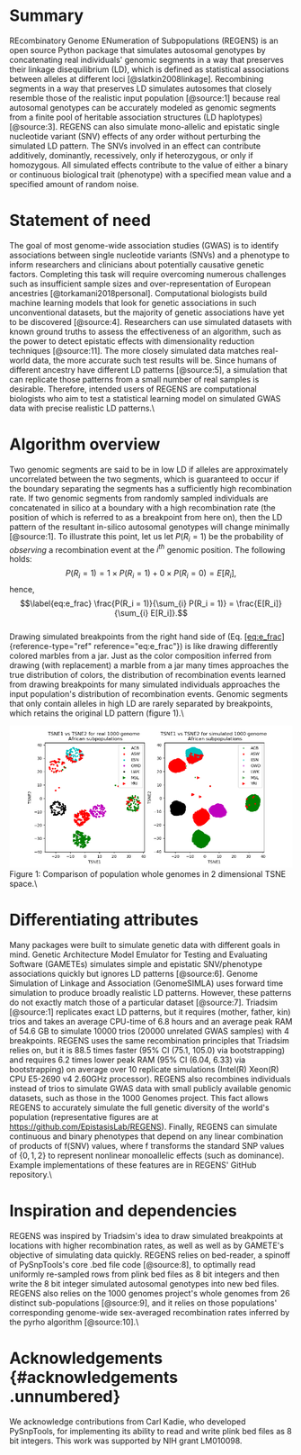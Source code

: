Summary
=======

REcombinatory Genome ENumeration of Subpopulations (REGENS) is an open
source Python package that simulates autosomal genotypes by
concatenating real individuals' genomic segments in a way that preserves
their linkage disequilibrium (LD), which is defined as statistical
associations between alleles at different loci [@slatkin2008linkage].
Recombining segments in a way that preserves LD simulates autosomes that
closely resemble those of the realistic input population [@source:1]
because real autosomal genotypes can be accurately modeled as genomic
segments from a finite pool of heritable association structures (LD
haplotypes) [@source:3]. REGENS can also simulate mono-allelic and
epistatic single nucleotide variant (SNV) effects of any order without
perturbing the simulated LD pattern. The SNVs involved in an effect can
contribute additively, dominantly, recessively, only if heterozygous, or
only if homozygous. All simulated effects contribute to the value of
either a binary or continuous biological trait (phenotype) with a
specified mean value and a specified amount of random noise.

Statement of need
=================

The goal of most genome-wide association studies (GWAS) is to identify
associations between single nucleotide variants (SNVs) and a phenotype
to inform researchers and clinicians about potentially causative genetic
factors. Completing this task will require overcoming numerous
challenges such as insufficient sample sizes and over-representation of
European ancestries [@torkamani2018personal]. Computational biologists
build machine learning models that look for genetic associations in such
unconventional datasets, but the majority of genetic associations have
yet to be discovered [@source:4]. Researchers can use simulated datasets
with known ground truths to assess the effectiveness of an algorithm,
such as the power to detect epistatic effects with dimensionality
reduction techniques [@source:11]. The more closely simulated data
matches real-world data, the more accurate such test results will be.
Since humans of different ancestry have different LD patterns
[@source:5], a simulation that can replicate those patterns from a small
number of real samples is desirable. Therefore, intended users of REGENS
are computational biologists who aim to test a statistical learning
model on simulated GWAS data with precise realistic LD patterns.\

Algorithm overview
==================

Two genomic segments are said to be in low LD if alleles are
approximately uncorrelated between the two segments, which is guaranteed
to occur if the boundary separating the segments has a sufficiently high
recombination rate. If two genomic segments from randomly sampled
individuals are concatenated in silico at a boundary with a high
recombination rate (the position of which is referred to as a breakpoint
from here on), then the LD pattern of the resultant in-silico autosomal
genotypes will change minimally [@source:1]. To illustrate this point,
let us let $P(R_i = 1)$ be the probability of *observing* a
recombination event at the $i^{th}$ genomic position. The following
holds: $$\label{eq:e_ri}
P(R_i = 1) = 1 \times P(R_i = 1) + 0 \times P(R_i = 0) = E[R_i],$$
hence, $$\label{eq:e_frac} 
\frac{P(R_i = 1)}{\sum_{i} P(R_i = 1)} = \frac{E[R_i]}{\sum_{i} E[R_i]}.$$\
Drawing simulated breakpoints from the right hand side of (Eq.
[\[eq:e_frac\]](#eq:e_frac){reference-type="ref" reference="eq:e_frac"})
is like drawing differently colored marbles from a jar. Just as the
color composition inferred from drawing (with replacement) a marble from
a jar many times approaches the true distribution of colors, the
distribution of recombination events learned from drawing breakpoints
for many simulated individuals approaches the input population's
distribution of recombination events. Genomic segments that only contain
alleles in high LD are rarely separated by breakpoints, which retains
the original LD pattern (figure 1).\

![image](images/tsne.png)\
Figure 1: Comparison of population whole genomes in 2 dimensional TSNE
space.\

Differentiating attributes
==========================

Many packages were built to simulate genetic data with different goals
in mind. Genetic Architecture Model Emulator for Testing and Evaluating
Software (GAMETEs) simulates simple and epistatic SNV/phenotype
associations quickly but ignores LD patterns [@source:6]. Genome
Simulation of Linkage and Association (GenomeSIMLA) uses forward time
simulation to produce broadly realistic LD patterns. However, these
patterns do not exactly match those of a particular dataset [@source:7].
Triadsim [@source:1] replicates exact LD patterns, but it requires
(mother, father, kin) trios and takes an average CPU-time of 6.8 hours
and an average peak RAM of 54.6 GB to simulate 10000 trios (20000
unrelated GWAS samples) with 4 breakpoints. REGENS uses the same
recombination principles that Triadsim relies on, but it is 88.5 times
faster (95% CI (75.1, 105.0) via bootstrapping) and requires 6.2 times
lower peak RAM (95% CI (6.04, 6.33) via bootstrapping) on average over
10 replicate simulations (Intel(R) Xeon(R) CPU E5-2690 v4 2.60GHz
processor). REGENS also recombines individuals instead of trios to
simulate GWAS data with small publicly available genomic datasets, such
as those in the 1000 Genomes project. This fact allows REGENS to
accurately simulate the full genetic diversity of the world's population
(representative figures are at
<https://github.com/EpistasisLab/REGENS>). Finally, REGENS can simulate
continuous and binary phenotypes that depend on any linear combination
of products of f(SNV) values, where f transforms the standard SNP values
of $\{0,1,2\}$ to represent nonlinear monoallelic effects (such as
dominance). Example implementations of these features are in REGENS'
GitHub repository.\

Inspiration and dependencies
============================

REGENS was inspired by Triadsim's idea to draw simulated breakpoints at
locations with higher recombination rates, as well as well as by
GAMETE's objective of simulating data quickly. REGENS relies on
bed-reader, a spinoff of PySnpTools's core .bed file code [@source:8],
to optimally read uniformly re-sampled rows from plink bed files as 8
bit integers and then write the 8 bit integer simulated autosomal
genotypes into new bed files. REGENS also relies on the 1000 genomes
project's whole genomes from 26 distinct sub-populations [@source:9],
and it relies on those populations' corresponding genome-wide
sex-averaged recombination rates inferred by the pyrho algorithm
[@source:10].\

Acknowledgements {#acknowledgements .unnumbered}
================

We acknowledge contributions from Carl Kadie, who developed PySnpTools,
for implementing its ability to read and write plink bed files as 8 bit
integers. This work was supported by NIH grant LM010098.
